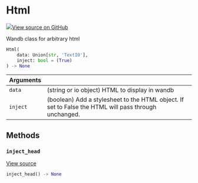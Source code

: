 # Html



[![](https://www.tensorflow.org/images/GitHub-Mark-32px.png)View source on GitHub](https://www.github.com/wandb/client/tree/v0.12.6/wandb/sdk/data_types.py#L954-L1044)



Wandb class for arbitrary html

```python
Html(
    data: Union[str, 'TextIO'],
    inject: bool = (True)
) -> None
```





| Arguments |  |
| :--- | :--- |
|  `data` |  (string or io object) HTML to display in wandb |
|  `inject` |  (boolean) Add a stylesheet to the HTML object. If set to False the HTML will pass through unchanged. |



## Methods

<h3 id="inject_head"><code>inject_head</code></h3>

[View source](https://www.github.com/wandb/client/tree/v0.12.6/wandb/sdk/data_types.py#L996-L1011)

```python
inject_head() -> None
```






